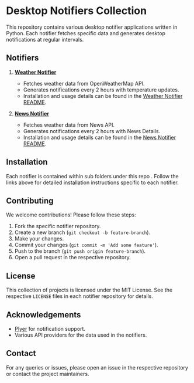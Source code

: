 # Desktop Notifiers Collection

This repository contains various desktop notifier applications written in Python. Each notifier fetches specific data and generates desktop notifications at regular intervals.

## Notifiers

1. **[Weather Notifier](https://github.com/bhavya6krv3/python-desktop-notifiers/tree/main/weather-notifier)**
    - Fetches weather data from OpenWeatherMap API.
    - Generates notifications every 2 hours with temperature updates.
    - Installation and usage details can be found in the [Weather Notifier README](https://github.com/bhavya6krv3/python-desktop-notifiers/tree/main/weather-notifier/README.md).

2. **[News Notifier](https://github.com/bhavya6krv3/python-desktop-notifiers/tree/main/news-notifier)**
    - Fetches weather data from News API.
    - Generates notifications every 2 hours with News Details.
    - Installation and usage details can be found in the [News Notifier README](https://github.com/bhavya6krv3/python-desktop-notifiers/tree/main/news-notifier/README.md).


## Installation

Each notifier is contained within sub folders under this repo . Follow the links above for detailed installation instructions specific to each notifier.

## Contributing

We welcome contributions! Please follow these steps:

1. Fork the specific notifier repository.
2. Create a new branch (`git checkout -b feature-branch`).
3. Make your changes.
4. Commit your changes (`git commit -m 'Add some feature'`).
5. Push to the branch (`git push origin feature-branch`).
6. Open a pull request in the respective repository.

## License

This collection of projects is licensed under the MIT License. See the respective `LICENSE` files in each notifier repository for details.

## Acknowledgements

- [Plyer](https://pypi.org/project/plyer/) for notification support.
- Various API providers for the data used in the notifiers.

## Contact

For any queries or issues, please open an issue in the respective repository or contact the project maintainers.
